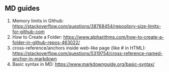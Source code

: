 ## MD guides

1) Memory limits in GIthub:
https://stackoverflow.com/questions/38768454/repository-size-limits-for-github-com
2) How to Create a Folder:
https://www.alpharithms.com/how-to-create-a-folder-in-github-repos-463022/
3) cross-reference/anchors inside web-like page (like # in HTML):
https://stackoverflow.com/questions/5319754/cross-reference-named-anchor-in-markdown
4) Basic syntax in MD:
https://www.markdownguide.org/basic-syntax/
